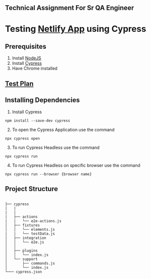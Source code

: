 ## __Technical Assignment For Sr QA Engineer__

# Testing [Netlify App](https://mystifying-beaver-ee03b5.netlify.app/ ) using Cypress



## __Prerequisites__
1. Install [NodeJS](https://nodejs.org)
2. Install [Cypress](https://docs.cypress.io/guides/getting-started/installing-cypress.html#Install-binary)
3. Have Chrome installed

## [Test Plan](testplan.txt)

## __Installing Dependencies__
1. Install Cypress
````
npm install --save-dev cypress
````
2. To open the Cypress Application use the command
````
npx cypress open
````

3. To run Cypress Headless use the command
````
npx cypress run
````

4. To run Cypress Headless on specific browser use the command
````
npx cypress run --browser {browser name}
````

## Project Structure
````

├── cypress
|   |
|   |
|   ├── actions
|   |   └── e2e-actions.js
│   ├── fixtures
│   │   └── elements.js
|   |   └── testData.js
│   ├── integration
│   │   └── e2e.js
│   │      
│   ├── plugins
│   │   └── index.js
│   └── support
│       ├── commands.js
│       └── index.js
└─── cypress.json

````
